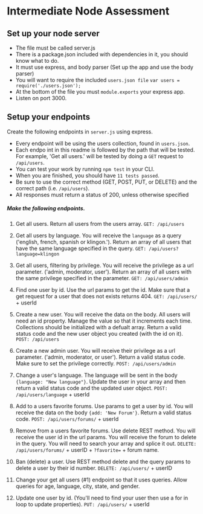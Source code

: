 # Intermediate Node Assessment

## Set up your node server

* The file must be called server.js
* There is a package.json included with dependencies in it, you should know what to do.
* It must use express, and body parser (Set up the app and use the body parser)
* You will want to require the included `users.json file`  `var users = require('./users.json');`
* At the bottom of the file you must `module.exports` your express app.
* Listen on port 3000.


## Setup your endpoints
Create the following endpoints in `server.js` using express.

* Every endpoint will be using the users collection, found in `users.json`.
* Each endpo int in this readme is followed by the path that will be tested. For example, 'Get all users.' will be tested by doing a `GET` request to `/api/users`.
* You can test your work by running `npm test` in your CLI.
* When you are finished, you should have `11 tests passed`.
* Be sure to use the correct method (GET, POST, PUT, or DELETE) and the correct path (i.e. `/api/users`).
* All responses must return a status of 200, unless otherwise specified

##### Make the following endpoints.

1.  Get all users. Return all users from the users array.
   `GET: /api/users`

2.  Get all users by language. You will receive the `language` as a query ('english, french, spanish or klingon.').  Return an array of all users that have the same language specified in the query.
   `GET: /api/users?language=klingon`

3.  Get all users, filtering by privilege. You will receive the privilege as a url parameter. ('admin, moderator, user').  Return an array of all users with the same privilege specified in the parameter.
   `GET: /api/users/admin`

4. Find one user by id. Use the url params to get the id. Make sure that a get request for a user that does not exists returns 404.
    `GET: /api/users/` + userId

5. Create a new user.  You will receive the data on the body.  All users will need an id property.   Manage the value so that it increments each time.  Collections should be initialized with a defualt array.  Return a valid status code and the new user object you created (with the id on it).  
   `POST: /api/users`

6. Create a new admin user. You will receive their privilege as a url parameter. ('admin, moderator, or user').  Return a valid status code.  Make sure to set the privilege correctly.
   `POST: /api/users/admin`

7.  Change a user's language. The language will be sent in the body `{language: "New language"}`. Update the user in your array and then return a valid status code and the updated user object.
   `POST: /api/users/language` + userId

8.  Add to a users favorite forums. Use params to get a user by id. You will receive the data on the body `{add: 'New Forum'}`. Return a valid status code.
   `POST: /api/users/forums/` + userId

9. Remove from a users favorite forums. Use delete REST method. You will receive the user id in the url params. You will receive the forum to delete in the query. You will need to search your array and splice it out.
   `DELETE: /api/users/forums/` + userID + `?favorite=` + forum name.

10.  Ban (delete) a user. Use REST method delete and the query params to delete a user by their id number.
   `DELETE: /api/users/` + userID

11. Change your get all users (#1) endpoint so that it uses queries. Allow queries for age, language, city, state, and gender.


12. Update one user by id.  (You'll need to find your user then use a for in loop to update properties).
   `PUT: /api/users/` + userId

